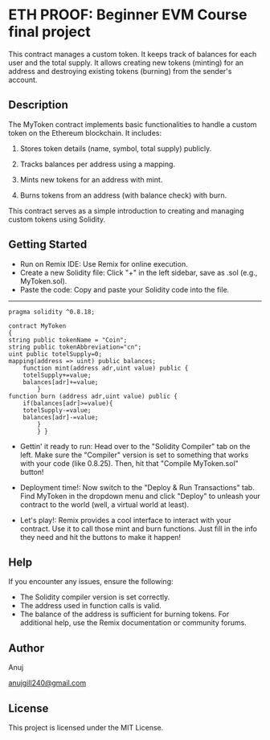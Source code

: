 # ETH PROOF: Beginner EVM Course final project
This contract manages a custom token. It keeps track of balances for each user and the total supply. It allows creating new tokens (minting) for an address and destroying existing tokens (burning) from the sender's account.
## Description
The MyToken contract implements basic functionalities to handle a custom token on the Ethereum blockchain. It includes:

1. Stores token details (name, symbol, total supply) publicly.

2. Tracks balances per address using a mapping.

3. Mints new tokens for an address with mint.

4. Burns tokens from an address (with balance check) with burn.

This contract serves as a simple introduction to creating and managing custom tokens using Solidity.

## Getting Started

- Run on Remix IDE: Use Remix for online execution.
- Create a new Solidity file: Click "+" in the left sidebar, save as .sol (e.g., MyToken.sol).
- Paste the code: Copy and paste your Solidity code into the file.

---
    pragma solidity ^0.8.18;  
 
    contract MyToken 
    {
    string public tokenName = "Coin";
    string public tokenAbbreviation="cn";
    uint public totelSupply=0;
    mapping(address => uint) public balances;
        function mint(address adr,uint value) public {
        totelSupply+=value;
        balances[adr]+=value;
            }
    function burn (address adr,uint value) public {
        if(balances[adr]>=value){
        totelSupply-=value;
        balances[adr]-=value;   
            }
            } }

- Gettin' it ready to run: Head over to the "Solidity Compiler" tab on the left. Make sure the "Compiler" version is set to something that works with your code (like 0.8.25). Then, hit that "Compile MyToken.sol" button!

- Deployment time!: Now switch to the "Deploy & Run Transactions" tab. Find MyToken in the dropdown menu and click "Deploy" to unleash your contract to the world (well, a virtual world at least).

- Let's play!: Remix provides a cool interface to interact with your contract. Use it to call those mint and burn functions. Just fill in the info they need and hit the buttons to make it happen!
## Help
If you encounter any issues, ensure the following:

- The Solidity compiler version is set correctly.
- The address used in function calls is valid.
- The balance of the address is sufficient for burning tokens.
For additional help, use the Remix documentation or community forums.

## Author
Anuj

anujgill240@gmail.com

## License
This project is licensed under the MIT License.
